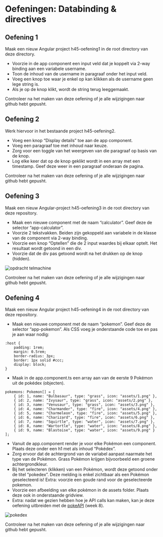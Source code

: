 # **Oefeningen: Databinding & directives**
## Oefening 1
Maak een nieuw Angular project h45-oefening1 in de root directory van deze directory.

*   Voorzie in de app component een input veld dat je koppelt via 2-way binding aan een variabele username. 
*   Toon de inhoud van de username in paragraaf onder het input veld.
*   Voeg een knop toe waar je enkel op kan klikken als de username geen lege string is.
*   Als je op de knop klikt, wordt de string terug leeggemaakt.

Controleer na het maken van deze oefening of je alle wijzigingen naar github hebt gepusht.

## Oefening 2
Werk hiervoor in het bestaande project h45-oefening2.

*   Voeg een knop “Display details” toe aan de app component.
*   Voeg een paragraaf toe met inhoud naar keuze.
*   Zorg voor een toggle van het weergeven van die paragraaf op basis van de knop.
*   Log elke keer dat op de knop geklikt wordt in een array met een timestamp. Geef deze weer in een paragraaf onderaan de pagina.

Controleer na het maken van deze oefening of je alle wijzigingen naar github hebt gepusht.

## Oefening 3

Maak een nieuw Angular-project h45-oefening3 in de root directory van deze repository. 
*   Maak een nieuwe component met de naam “calculator”. Geef deze de selector “app-calculator”.
*   Voorzie 2 tekstvakken. Beiden zijn gekoppeld aan variabele in de klasse van de component via 2-way binding.
*   Voorzie een knop “Optellen” die de 2 input waardes bij elkaar optelt. Het resultaat wordt getoond in een div.
*   Voorzie dat de div pas getoond wordt na het drukken op de knop (hidden).

![opdracht telmachine](https://i.imgur.com/ehEDZcJ.png "opdracht telmachine")

Controleer na het maken van deze oefening of je alle wijzigingen naar github hebt gepusht.

## Oefening 4
Maak een nieuw Angular project h45-oefening4 in de root directory van deze repository. 
*   Maak een nieuwe component met de naam “pokemon”. Geef deze de selector “app-pokemon”. Als CSS voeg je onderstaande code toe en pas je aan waar nodig:
```
:host {
	padding: 1rem;
	margin: 0.5rem;
	border-radius: 3px;
	border: 1px solid #ccc;
	display: block;
}

```

*   Maak in de app.component.ts een array aan van de eerste 9 Pokémon uit de pokédex (objecten). 
```
pokemons: Pokemon[] = [
    { id: 1, name: "Bulbasaur", type: "grass", icon: "assets/1.png" },
    { id: 2, name: "Ivysaur", type: "grass", icon: "assets/2.png" },
    { id: 3, name: "Venusaur", type: "grass", icon: "assets/3.png" },
    { id: 4, name: "Charmander", type: "fire", icon: "assets/4.png" },
    { id: 5, name: "Charmeleon", type: "fire", icon: "assets/5.png" },
    { id: 6, name: "Charizard", type: "fire", icon: "assets/6.png" },
    { id: 7, name: "Squirtle", type: "water", icon: "assets/7.png" },
    { id: 8, name: "Wartortle", type: "water", icon: "assets/8.png" },
    { id: 9, name: "Blastoise", type: "water", icon: "assets/9.png" }
];

```


*   Vanuit de app.component render je voor elke Pokémon een <app-pokemon> component. Plaats deze onder een h1 met als inhoud “Pokédex”.
*   Zorg ervoor dat de achtergrond van de <app-pokemon> variabel aanpast naarmate het type van de Pokémon. Grass Pokémon krijgen bijvoorbeeld een groene achtergrondkleur.
*   Bij het selecteren (klikken) van een Pokémon, wordt deze getoond onder de titel “pokedex”. Deze melding is enkel zichtbaar als een Pokémon geselecteerd is! Extra: voorzie een goude rand voor de geselecteerde pokemon.
*   Voorzie een afbeelding van elke pokémon in de assets folder. Plaats deze ook in onderstaande gridview.
*   Extra: nadat we gezien hebben hoe je API calls kan maken, kan je deze oefening uitbreiden met de [pokeAPI](https://pokeapi.co/) (week 8).

![pokedex](https://i.imgur.com/tM0EwBm.png "oefening pokedex")

Controleer na het maken van deze oefening of je alle wijzigingen naar github hebt gepusht.

